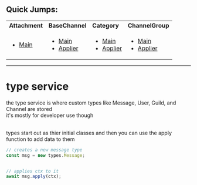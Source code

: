 ## Quick Jumps:

<table>

<tr>
<td> <b>Attachment</b> </td><td> <b>BaseChannel</b> </td><td> <b>Category</b> </td><td> <b>ChannelGroup</b> </td>
</tr>

<tr><td>
  
- [Main](https://github.com/paishee/noscord.js/blob/main/src/Services/TypeService/types/Attachment/index.js)

</td><td>

- [Main](https://github.com/paishee/noscord.js/blob/main/src/Services/TypeService/types/BaseChannel/index.js)
- [Applier](https://github.com/paishee/noscord.js/blob/main/src/Services/TypeService/types/BaseChannel/custard/apply.js)
  
</td><td>

- [Main](https://github.com/paishee/noscord.js/blob/main/src/Services/TypeService/types/Category/index.js)
- [Applier](https://github.com/paishee/noscord.js/blob/main/src/Services/TypeService/types/Category/custard/apply.js)
  
</td><td>

- [Main](https://github.com/paishee/noscord.js/blob/main/src/Services/TypeService/types/ChannelGroup/index.js)
- [Applier](https://github.com/paishee/noscord.js/blob/main/src/Services/TypeService/types/ChannelGroup/custard/apply.js)
  
</td></tr>

  
</table>


---

# type service
the type service is where custom types like Message, User, Guild, and Channel are stored<br>
it's mostly for developer use though<br><br>

types start out as thier initial classes and then you can use the apply function to add data to them
```js
// creates a new message type
const msg = new types.Message;


// applies ctx to it
await msg.apply(ctx);
```
